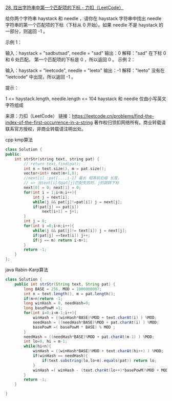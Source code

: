 [28. 找出字符串中第一个匹配项的下标 - 力扣（LeetCode）](https://leetcode.cn/problems/find-the-index-of-the-first-occurrence-in-a-string/)



给你两个字符串 haystack 和 needle ，请你在 haystack 字符串中找出 needle 字符串的第一个匹配项的下标（下标从 0 开始）。如果 needle 不是 haystack 的一部分，则返回  -1 。

 

示例 1：

输入：haystack = "sadbutsad", needle = "sad"
输出：0
解释："sad" 在下标 0 和 6 处匹配。
第一个匹配项的下标是 0 ，所以返回 0 。
示例 2：

输入：haystack = "leetcode", needle = "leeto"
输出：-1
解释："leeto" 没有在 "leetcode" 中出现，所以返回 -1 。


提示：

1 <= haystack.length, needle.length <= 104
haystack 和 needle 仅由小写英文字符组成

来源：力扣（LeetCode）
链接：https://leetcode.cn/problems/find-the-index-of-the-first-occurrence-in-a-string
著作权归领扣网络所有。商业转载请联系官方授权，非商业转载请注明出处。



cpp kmp算法

```cpp
class Solution {
public:
    int strStr(string text, string pat) {
        // return text.find(pat);
        int n = text.size(), m = pat.size();
        vector<int> next(m+1,0);
        //next[i] :pat[...,i-1] 最长 相等前后缀 长度，
        // => 当text[i]与pat[j]匹配失败时，j的跳转下标
        next[0] = 0; next[1] = 0;
        for(int i = 1;i<m;i++){
            int j = next[i];
            while(j && pat[j]!=pat[i]) j = next[j];
            if(pat[j] == pat[i])
                next[i+1] = j+1;
        }
        int j = 0;
        for(int i =0;i<n;i++){
            while(j && pat[j]!= text[i]) j = next[j];
            if(pat[j] ==text[i]) j++;
            if(j == m) return i-m+1;
        }
        return -1;
    }
};
```

java  Rabin-Karp算法

```java
class Solution {
    public int strStr(String text, String pat) {
        long BASE = 256, MOD = 1000000007;
        int n = text.length(), m = pat.length();
        if(m>n)return -1;
        long winHash = 0, needHash=0;
        long basePowM =1;
        for(int i=0;i<m-1;i++){
            winHash = ((winHash*BASE)%MOD + text.charAt(i) ) %MOD;
            needHash = ((needHash*BASE)%MOD + pat.charAt(i) ) %MOD;
            basePowM =( basePowM * BASE) % MOD ;
        }
        needHash = ((needHash*BASE)%MOD + pat.charAt(m-1) ) %MOD;
        int lo=0, hi = m-1;
        while(hi<n){
            winHash = ((winHash*BASE)%MOD + text.charAt(hi++) ) %MOD;
            if(winHash == needHash){
                if(text.substring(lo,lo+m).equals(pat)) return lo;
            }
            winHash =( winHash - (text.charAt(lo++)*basePowM)%MOD + MOD)%MOD;
        }
        return -1;
    }

}
```

